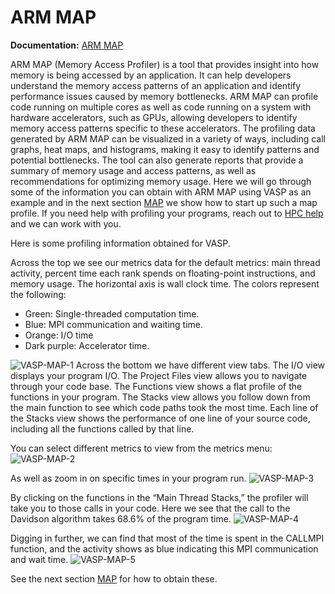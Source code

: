 # ARM MAP

**Documentation:** [ARM MAP](https://developer.arm.com/documentation/102732/1910)

ARM MAP (Memory Access Profiler) is a tool that provides insight into how memory is being accessed by an application. It can help developers understand the memory access patterns of an application and identify performance issues caused by memory bottlenecks. ARM MAP can profile code running on multiple cores as well as code running on a system with hardware accelerators, such as GPUs, allowing developers to identify memory access patterns specific to these accelerators. The profiling data generated by ARM MAP can be visualized in a variety of ways, including call graphs, heat maps, and histograms, making it easy to identify patterns and potential bottlenecks. The tool can also generate reports that provide a summary of memory usage and access patterns, as well as recommendations for optimizing memory usage. Here we will go through some of the information you can obtain with ARM MAP using VASP as an example and in the next section [MAP](/Documentation/Development/Performance_Tools/map.md) we show how to start up such a map profile. If you need help with profiling your programs, reach out to [HPC help](mailto:hpc-help@nrel.gov) and we can work with you.


Here is some profiling information obtained for VASP.

Across the top we see our metrics data for the default metrics: main thread activity, percent time each rank spends on floating-point instructions, and memory usage. The horizontal axis is wall clock time. The colors represent the following:  

* Green: Single-threaded computation time. 
* Blue: MPI communication and waiting time. 
* Orange: I/O time
* Dark purple: Accelerator time. 

![VASP-MAP-1](/assets/images/Profiling/ARM-MAP-1.png)
Across the bottom we have different view tabs. The I/O view displays your program I/O. The Project Files view allows you to navigate through your code base. The Functions view shows a flat profile of the functions in your program. The Stacks view allows you follow down from the main function to see which code paths took the most time. Each line of the Stacks view shows the performance of one line of your source code, including all the functions called by that line.

You can select different metrics to view from the metrics menu: 
![VASP-MAP-2](/assets/images/Profiling/ARM-MAP-2.png)

As well as zoom in on specific times in your program run.
![VASP-MAP-3](/assets/images/Profiling/ARM-MAP-3.png)

By clicking on the functions in the “Main Thread Stacks,” the profiler will take you to those calls in your code. Here we see that the call to the Davidson algorithm takes 68.6% of the program time.
![VASP-MAP-4](/assets/images/Profiling/ARM-MAP-4.png)

Digging in further, we can find that most of the time is spent in the CALLMPI function, and the activity shows as blue indicating this MPI communication and wait time.
![VASP-MAP-5](/assets/images/Profiling/ARM-MAP-5.png)

See the next section [MAP](/Documentation/Development/Performance_Tools/map.md) for how to obtain these.